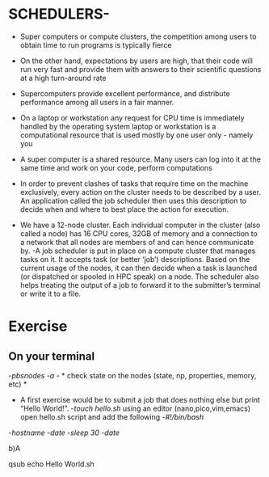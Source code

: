 # SCHEDULERS-

- Super computers or compute clusters, the competition among users to obtain time to run programs is typically fierce
- On the other hand, expectations by users are high, that their code will run very fast and provide them with answers to their scientific questions at a high turn-around rate
- Supercomputers provide excellent performance, and distribute performance among all users in a fair manner.
- On a laptop or workstation any request for CPU time is immediately handled by the operating system
laptop or workstation is a computational resource that is used mostly by one user only - namely you
- A super computer is a shared resource. Many users can log into it at the same time and work on your code, perform computations 
- In order to prevent clashes of tasks that require time on the machine exclusively, every action on the cluster needs to be described by a user. An application called the job scheduler then uses this description to decide when and where to best place the action for execution.

- We have a 12-node cluster. Each individual computer in the cluster (also called a node) has 16 CPU cores, 32GB of memory and a connection to a network that all nodes are members of and can hence communicate by.
-A job scheduler is put in place on a compute cluster that manages tasks on it. It accepts task (or better ‘job’) descriptions. Based on the current usage of the nodes, it can then decide when a task is launched (or dispatched or spooled in HPC speak) on a node. The scheduler also helps treating the output of a job to forward it to the submitter’s terminal or write it to a file.

# Exercise

## On your terminal

-_pbsnodes -a_ - * check state on the nodes (state, np, properties, memory, etc) *

- A first exercise would be to submit a job that does nothing else but print “Hello World!”.
-_touch hello.sh_
using an editor (nano,pico,vim,emacs) open hello.sh script and add the following
-_#!/bin/bash_

-_hostname_
-_date_
-_sleep 30_
-_date_

b)A


qsub echo Hello World.sh


